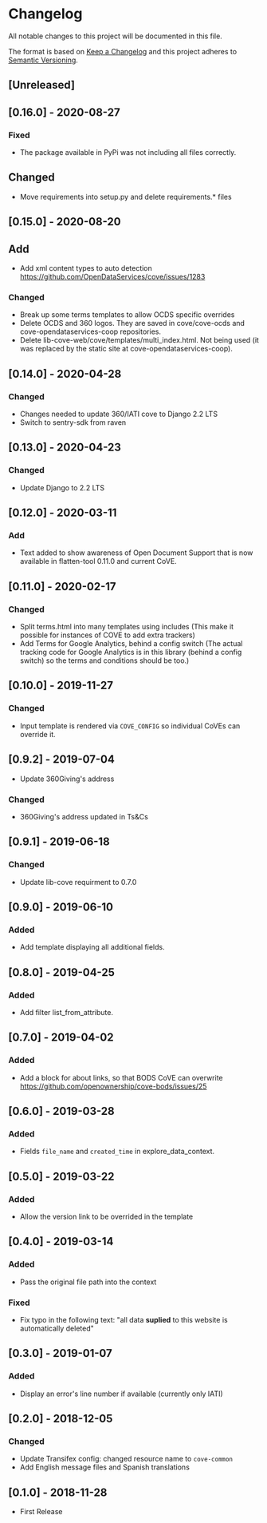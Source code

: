 # Changelog

All notable changes to this project will be documented in this file.

The format is based on [Keep a Changelog](http://keepachangelog.com/en/1.0.0/)
and this project adheres to [Semantic Versioning](http://semver.org/spec/v2.0.0.html).

## [Unreleased]

## [0.16.0] - 2020-08-27

### Fixed

- The package available in PyPi was not including all files correctly.

## Changed

- Move requirements into setup.py and delete requirements.\* files

## [0.15.0] - 2020-08-20

## Add

- Add xml content types to auto detection https://github.com/OpenDataServices/cove/issues/1283

### Changed

- Break up some terms templates to allow OCDS specific overrides
- Delete OCDS and 360 logos. They are saved in cove/cove-ocds and cove-opendataservices-coop repositories.
- Delete lib-cove-web/cove/templates/multi_index.html. Not being used (it was replaced by the static site at 
cove-opendataservices-coop).

## [0.14.0] - 2020-04-28

### Changed

- Changes needed to update 360/IATI cove to Django 2.2 LTS
- Switch to sentry-sdk from raven

## [0.13.0] - 2020-04-23

### Changed

- Update Django to 2.2 LTS

## [0.12.0] - 2020-03-11

### Add

- Text added to show awareness of Open Document Support that is now available in flatten-tool 0.11.0 and current CoVE.

## [0.11.0] - 2020-02-17

### Changed

- Split terms.html into many templates using includes
(This make it possible for instances of COVE to add extra trackers)
- Add Terms for Google Analytics, behind a config switch
(The actual tracking code for Google Analytics is in this library (behind a config switch) so the terms and conditions should be too.)

## [0.10.0] - 2019-11-27

### Changed

- Input template is rendered via `COVE_CONFIG` so individual CoVEs can override it.

## [0.9.2] - 2019-07-04

- Update 360Giving's address

### Changed

- 360Giving's address updated in Ts&Cs

## [0.9.1] - 2019-06-18

### Changed

- Update lib-cove requirment to 0.7.0

## [0.9.0] - 2019-06-10

### Added

- Add template displaying all additional fields.

## [0.8.0] - 2019-04-25

### Added

- Add filter list_from_attribute.

## [0.7.0] - 2019-04-02

### Added

- Add a block for about links, so that BODS CoVE can overwrite https://github.com/openownership/cove-bods/issues/25

## [0.6.0] - 2019-03-28

### Added

- Fields `file_name` and `created_time` in explore_data_context.

## [0.5.0] - 2019-03-22

### Added

- Allow the version link to be overrided in the template

## [0.4.0] - 2019-03-14

### Added

- Pass the original file path into the context

### Fixed

- Fix typo in the following text: "all data **suplied** to this website is automatically deleted"


## [0.3.0] - 2019-01-07

### Added

- Display an error's line number if available (currently only IATI)

## [0.2.0] - 2018-12-05

### Changed

- Update Transifex config: changed resource name to `cove-common`
- Add English message files and Spanish translations

## [0.1.0] - 2018-11-28

- First Release
